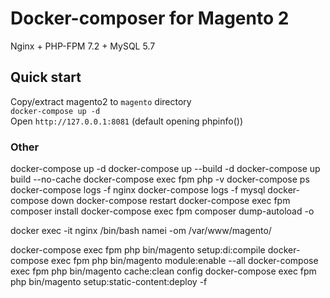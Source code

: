 # Docker-composer for Magento 2
Nginx + PHP-FPM 7.2 + MySQL 5.7

## Quick start
Copy/extract magento2 to `magento` directory  \
`docker-compose up -d`\
Open `http://127.0.0.1:8081` (default opening phpinfo())


### Other
docker-compose up -d
docker-compose up --build -d
docker-compose up build --no-cache
docker-compose exec fpm php -v
docker-compose ps
docker-compose logs -f nginx
docker-compose logs -f mysql
docker-compose down
docker-compose restart
docker-compose exec fpm composer install
docker-compose exec fpm composer dump-autoload -o

docker exec -it nginx /bin/bash
namei -om /var/www/magento/

docker-compose exec fpm php bin/magento setup:di:compile
docker-compose exec fpm php bin/magento module:enable --all
docker-compose exec fpm php bin/magento cache:clean config
docker-compose exec fpm php bin/magento setup:static-content:deploy -f

